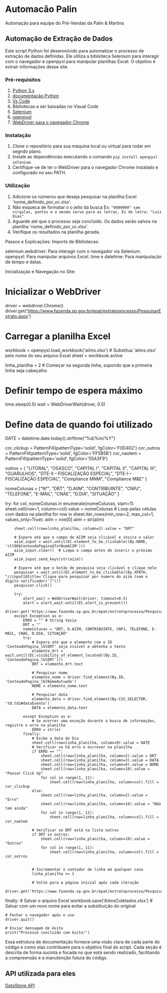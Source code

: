 # Automacão Palin
Automação para equipe do Pré-Vendas da Palin &amp; Martins
## Automação de Extração de Dados


Este script Python foi desenvolvido para automatizar o processo de extração de dados definidas. Ele utiliza a biblioteca Selenium para interagir com o navegador e openpyxl para manipular planilhas Excel. O objetivo é extrair informações desse site.

### Pré-requisitos

1. [Python 3.x](https://www.python.org/ftp/python/3.12.3/python-3.12.3-amd64.exe)
2. [documentação Python](https://docs.python.org/pt-br/3/tutorial/)
3. [Vs Code](https://code.visualstudio.com/)
4. Bibliotecas a ser baixadas no Visual Code
5. [Selenium](https://selenium-python.readthedocs.io/)
6. [openpyxl](https://openpyxl.readthedocs.io/en/stable/)
7. [WebDriver para o navegador Chrome](https://www.selenium.dev/pt-br/documentation/webdriver/)

### Instalação

1. Clone o repositório para sua máquina local ou virtual para rodar em segndo plano.
2. Instale as dependências executando o comando `pip install openpyxl selenium`.
3. Certifique-se de ter o WebDriver para o navegador Chrome instalado e configurado no seu PATH.

### Utilização

1. Adicione os números que deseja pesquisar na planilha Excel 'nome_definido_por_vc.xlsx'.
2. Não esqueca de formatar o o jeito da busca Ex: `"9999999" sem virgulas, pontos e o mesmo serve para as letras, Ex de letra: "Luis Dias"`
3. Aguarde até que o processo seja concluído. Os dados serão salvos na planilha 'nome_definido_por_vc.xlsx'.
4. Verifique os resultados na planilha gerada.

Passos e Explicações:
Imports de Bibliotecas:

selenium.webdriver: Para interagir com o navegador via Selenium.
openpyxl: Para manipular arquivos Excel.
time e datetime: Para manipulação de tempo e datas.

Inicialização e Navegação no Site:

# Inicializar o WebDriver
driver = webdriver.Chrome()
driver.get('https://www.fazenda.sp.gov.br/epat/extratoprocesso/PesquisarExtrato.aspx')

# Carregar a planilha Excel
workbook = openpyxl.load_workbook('aiims.xlsx')  # Substitua 'aiims.xlsx' pelo nome do seu arquivo Excel
sheet = workbook.active

linha_planilha = 2  # Começar na segunda linha, supondo que a primeira linha seja cabeçalho

# Definir tempo de espera máximo
time.sleep(0.5)
wait = WebDriverWait(driver, 0.5)

# Define data de quando foi utilizado 
DATE = datetime.date.today().strftime("%d/%m/%Y")

cor_clickup = PatternFill(patternType='solid', fgColor='F0D402')
cor_outros = PatternFill(patternType='solid', fgColor='FF5B5B')
cor_naotem = PatternFill(patternType='solid', fgColor='55A3F9')



outros = {
        "LITORAL", "OSASCO", 
        "CAPITAL I", "CAPITAL II", "CAPITAL III", 
        "GUARULHOS", 
        "DTE-II – FISCALIZAÇÃO ESPECIAL", "DTE-I – FISCALIZAÇÃO ESPECIAL",
        "Compliance MNM", "Compliance M&E"
        }


nomeColunas = ["N°", "DRT", "D.AIIM", 
            "CONTRIBUINTE", "CNPJ", 
            "TELEFONE", "E-MAIL", 
            "CNAE", "D.DIA", "SITUAÇÂO"
            ]

try:
    for col, nomeColunas in enumerate(nomeColunas, start=1):
        sheet.cell(row=1, column=col).value = nomeColunas
    # Loop pelas células com dados na planilha
    for row in sheet.iter_rows(min_row=2, max_col=1, values_only=True):
        aiim = row[0]
        aiim = str(aiim)
        
        sheet.cell(row=linha_planilha, column=2).value = "DRT"

        # Espere até que o campo de AIIM seja clicável e insira o valor
        aiim_input = wait.until(EC.element_to_be_clickable((By.NAME, 'ctl00$ConteudoPagina$TxtNumAIIM')))
        aiim_input.clear()  # Limpa o campo antes de inserir o próximo AIIM
        aiim_input.send_keys(str(aiim))

        # Espere até que o botão de pesquisa seja clicável e clique nele
        pesquisar = wait.until(EC.element_to_be_clickable((By.XPATH, "//input[@title='Clique para pesquisar por numero do aiim (sem o digito verificador)']")))
        pesquisar.click()
        
        try:
            alert_wait = WebDriverWait(driver, timeout=0.5)
            alert = alert_wait.until(EC.alert_is_present())
            driver.get('https://www.fazenda.sp.gov.br/epat/extratoprocesso/PesquisarExtrato.aspx')
        except Exception as e:
            ERRO = "" # String Vazia
            DRT = ""
            nomeColunas = "DRT, D.AIIM, CONTRIBUINTE, CNPJ, TELEFONE, E-MAIL, CNAE, D.DIA, SITUAÇÂO"
            try:
                # Espera até que o elemento com o ID 'ConteudoPagina_lblDRT' seja visível e obtenha o texto
                elemento_drt = wait.until(EC.visibility_of_element_located((By.ID, 'ConteudoPagina_lblDRT')))
                DRT = elemento_drt.text

                # Pesquisar nome
                elemento_nome = driver.find_element(By.ID, 'ConteudoPagina_lblNomeAutuado')
                NOME = elemento_nome.text

                # Pesquisar data
                elemento_data = driver.find_element(By.CSS_SELECTOR, 'td.td1#dataEvento')
                DATA = elemento_data.text
                
            except Exception as e:
                # Se ocorrer uma exceção durante a busca de informações, registre o erro na planilha
                ERRO = str(e)
            finally:
                # Exibe a data do Dia
                sheet.cell(row=linha_planilha, column=9).value = DATE
                # Verificar se há erro e escrever na planilha
                if ERRO == "":
                    sheet.cell(row=linha_planilha, column=2).value = DRT
                    sheet.cell(row=linha_planilha, column=3).value = DATA
                    sheet.cell(row=linha_planilha, column=4).value = NOME
                    sheet.cell(row=linha_planilha, column=10).value = "Passar Click Up"
                    for col in range(1, 11):
                        sheet.cell(row=linha_planilha, column=col).fill = cor_clickup
                else:
                    sheet.cell(row=linha_planilha, column=2).value = "Erro"
                    sheet.cell(row=linha_planilha, column=10).value = "Não tem ainda"
                    for col in range(1, 11):
                        sheet.cell(row=linha_planilha, column=col).fill = cor_naotem
                    
                # Verificar se DRT está na lista outros
                if DRT in outros:
                    sheet.cell(row=linha_planilha, column=10).value = "Outros"
                    for col in range(1, 11):
                        sheet.cell(row=linha_planilha, column=col).fill = cor_outros
                    

                # Incrementar o contador de linha em qualquer caso
                linha_planilha += 1

                # Volte para a página inicial após cada iteração
                driver.get('https://www.fazenda.sp.gov.br/epat/extratoprocesso/PesquisarExtrato.aspx')
            

finally:
    # Salvar o arquivo Excel
    workbook.save('AiimsColetados.xlsx')  # Salvar com um novo nome para evitar a substituição do original

    # Fechar o navegador após o uso
    driver.quit()

    # Enviar mensagem de êxito
    print("Processo concluído com êxito!")

Essa estrutura de documentação fornece uma visão clara de cada parte do código e como elas contribuem para o objetivo final do script. Cada seção é descrita de forma sucinta e focada no que está sendo realizado, facilitando a compreensão e a manutenção futura do código.



## API utilizada para eles

[DataStone API](https://backoffice.datastone.com.br/docs/)
